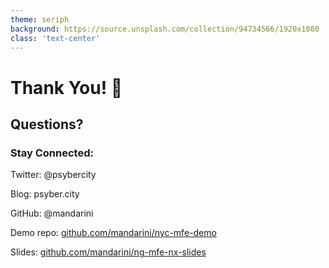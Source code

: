 ```yaml
---
theme: seriph
background: https://source.unsplash.com/collection/94734566/1920x1080
class: 'text-center'
---
```


# Thank You! 🙏

<div class="mt-12">
  <h2>Questions?</h2>
</div>

<div v-click class="mt-12">
  <h3>Stay Connected:</h3>
  <div class="mt-4">
    <p>Twitter: @psybercity</p>
    <p>Blog: psyber.city</p>
    <p>GitHub: @mandarini</p>
  </div>
</div>

<div v-click class="mt-12">
  <p class="text-sm">Demo repo: <a href="https://github.com/mandarini/nyc-mfe-demo">github.com/mandarini/nyc-mfe-demo</a></p>
  <p class="text-sm">Slides: <a href="https://github.com/mandarini/ng-mfe-nx-slides">github.com/mandarini/ng-mfe-nx-slides</a></p>
</div>